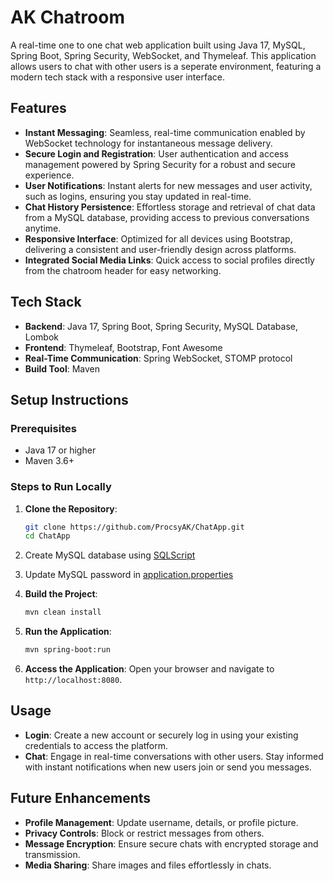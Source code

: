 # AK Chatroom

A real-time one to one chat web application built using Java 17, MySQL, Spring Boot, Spring Security, WebSocket, and Thymeleaf. This application allows users to chat with other users is a seperate environment, featuring a modern tech stack with a responsive user interface.

## Features

- **Instant Messaging**: Seamless, real-time communication enabled by WebSocket technology for instantaneous message delivery.
- **Secure Login and Registration**: User authentication and access management powered by Spring Security for a robust and secure experience.
- **User Notifications**: Instant alerts for new messages and user activity, such as logins, ensuring you stay updated in real-time.
- **Chat History Persistence**: Effortless storage and retrieval of chat data from a MySQL database, providing access to previous conversations anytime.
- **Responsive Interface**: Optimized for all devices using Bootstrap, delivering a consistent and user-friendly design across platforms.
- **Integrated Social Media Links**: Quick access to social profiles directly from the chatroom header for easy networking.

## Tech Stack

- **Backend**: Java 17, Spring Boot, Spring Security, MySQL Database, Lombok
- **Frontend**: Thymeleaf, Bootstrap, Font Awesome
- **Real-Time Communication**: Spring WebSocket, STOMP protocol
- **Build Tool**: Maven

## Setup Instructions

### Prerequisites
- Java 17 or higher
- Maven 3.6+

### Steps to Run Locally

1. **Clone the Repository**:
   ```sh
   git clone https://github.com/ProcsyAK/ChatApp.git
   cd ChatApp
   ```
   
2. Create MySQL database using [SQLScript](src/main/resources/static/sql-script/SQLScript.txt)

3. Update MySQL password in [application.properties](src/main/resources/application.properties)

4. **Build the Project**:
   ```sh
   mvn clean install
   ```

5. **Run the Application**:
   ```sh
   mvn spring-boot:run
   ```

6. **Access the Application**:
   Open your browser and navigate to `http://localhost:8080`.

## Usage

- **Login**: Create a new account or securely log in using your existing credentials to access the platform.
- **Chat**: Engage in real-time conversations with other users. Stay informed with instant notifications when new users join or send you messages.







## Future Enhancements

- **Profile Management**: Update username, details, or profile picture.
- **Privacy Controls**: Block or restrict messages from others.
- **Message Encryption**: Ensure secure chats with encrypted storage and transmission.
- **Media Sharing**: Share images and files effortlessly in chats.  


